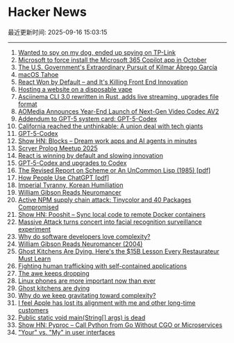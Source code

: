 # Hacker News

最近更新时间: 2025-09-16 15:03:15

--- 
1. [Wanted to spy on my dog, ended up spying on TP-Link](https://kennedn.com/blog/posts/tapo/) 
2. [Microsoft to force install the Microsoft 365 Copilot app in October](https://www.bleepingcomputer.com/news/microsoft/microsoft-to-force-install-the-microsoft-365-copilot-app-in-october/) 
3. [The U.S. Government's Extraordinary Pursuit of Kilmar Ábrego García](https://www.newyorker.com/news/the-lede/the-us-governments-extraordinary-pursuit-of-kilmar-abrego-garcia) 
4. [macOS Tahoe](https://www.apple.com/os/macos/) 
5. [React Won by Default – and It's Killing Front End Innovation](https://www.lorenstew.art/blog/react-won-by-default/) 
6. [Hosting a website on a disposable vape](https://bogdanthegeek.github.io/blog/projects/vapeserver/) 
7. [Asciinema CLI 3.0 rewritten in Rust, adds live streaming, upgrades file format](https://blog.asciinema.org/post/three-point-o/) 
8. [AOMedia Announces Year-End Launch of Next-Gen Video Codec AV2](https://aomedia.org/press%20releases/AOMedia-Announces-Year-End-Launch-of-Next-Generation-Video-Codec-AV2-on-10th-Anniversary/) 
9. [Addendum to GPT-5 system card: GPT-5-Codex](https://openai.com/index/gpt-5-system-card-addendum-gpt-5-codex/) 
10. [California reached the unthinkable: A union deal with tech giants](https://www.politico.com/news/2025/09/14/california-uber-lyft-union-00562680) 
11. [GPT-5-Codex](https://openai.com/index/introducing-upgrades-to-codex/) 
12. [Show HN: Blocks – Dream work apps and AI agents in minutes](https://blocks.diy) 
13. [Scryer Prolog Meetup 2025](https://hsd-pbsa.de/veranstaltung/scryer-prolog-meetup-2025/) 
14. [React is winning by default and slowing innovation](https://www.lorenstew.art/blog/react-won-by-default/) 
15. [GPT‑5-Codex and upgrades to Codex](https://simonwillison.net/2025/Sep/15/gpt-5-codex/) 
16. [The Revised Report on Scheme or An UnCommon Lisp (1985) [pdf]](https://dspace.mit.edu/bitstream/handle/1721.1/5600/AIM-848.pdf) 
17. [How People Use ChatGPT [pdf]](https://cdn.openai.com/pdf/a253471f-8260-40c6-a2cc-aa93fe9f142e/economic-research-chatgpt-usage-paper.pdf) 
18. [Imperial Tyranny, Korean Humiliation](https://english.hani.co.kr/arti/english_edition/english_editorials/1218475.html) 
19. [William Gibson Reads Neuromancer](http://bearcave.com/bookrev/neuromancer/neuromancer_audio.html) 
20. [Active NPM supply chain attack: Tinycolor and 40 Packages Compromised](https://socket.dev/blog/tinycolor-supply-chain-attack-affects-40-packages) 
21. [Show HN: Pooshit – Sync local code to remote Docker containers](https://news.ycombinator.com/item?id=45255337) 
22. [Massive Attack turns concert into facial recognition surveillance experiment](https://www.gadgetreview.com/massive-attack-turns-concert-into-facial-recognition-surveillance-experiment) 
23. [Why do software developers love complexity?](https://kyrylo.org/software/2025/08/21/why-do-software-developers-love-complexity.html) 
24. [William Gibson Reads Neuromancer (2004)](http://bearcave.com/bookrev/neuromancer/neuromancer_audio.html) 
25. [Ghost Kitchens Are Dying. Here's the $15B Lesson Every Restaurateur Must Learn](https://davidrmann3.substack.com/p/ghost-kitchens-are-dying-heres-the) 
26. [Fighting human trafficking with self-contained applications](https://lwn.net/SubscriberLink/1036916/2b10f1356b7ab0e7/) 
27. [The awe keeps dropping](https://morrick.me/archives/10137) 
28. [Linux phones are more important now than ever](https://feddit.org/post/18353777) 
29. [Ghost kitchens are dying](https://davidrmann3.substack.com/p/ghost-kitchens-are-dying-heres-the) 
30. [Why do we keep gravitating toward complexity?](https://kyrylo.org/software/2025/08/21/why-do-software-developers-love-complexity.html) 
31. [I feel Apple has lost its alignment with me and other long-time customers](https://morrick.me/archives/10137) 
32. [Public static void main(String[] args) is dead](https://mccue.dev/pages/9-16-25-psvm) 
33. [Show HN: Pyproc – Call Python from Go Without CGO or Microservices](https://github.com/YuminosukeSato/pyproc) 
34. ["Your" vs. "My" in user interfaces](https://adamsilver.io/blog/your-vs-my-in-user-interfaces/) 
